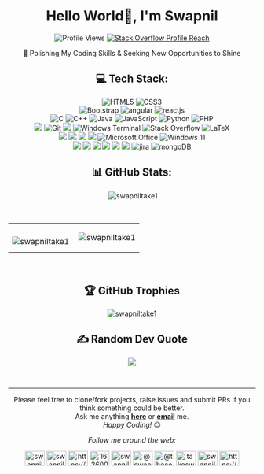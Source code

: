 

<h1 align="center">Hello World👋, I'm Swapnil</h1>


<p align="center">
        <img src="https://komarev.com/ghpvc/?username=swapniltake1" alt="Profile Views" />
        <a href="https://stackoverflow.com/users/16260040/swapnil?tab=profile" target="_blank" >
          <img src="https://img.shields.io/stackexchange/stackoverflow/r/16260040?color=orange&label=StackOverflowProfile&logo=stackoverflow" alt="Stack Overflow Profile Reach" />
        </a>
      </p>


<div align="center">
     <p>   
🌱 Polishing My Coding Skills & Seeking New Opportunities to Shine
     </p>
</div>


<div align="center">
  
  ## 💻 Tech Stack:
  
  ![HTML5](https://img.shields.io/badge/html5-%23E34F26.svg?style=for-the-badge&logo=html5&logoColor=white)
  ![CSS3](https://img.shields.io/badge/css3-%231572B6.svg?style=for-the-badge&logo=css3&logoColor=white)
  <br>
  ![Bootstrap](https://img.shields.io/badge/bootstrap-%23563D7C.svg?style=for-the-badge&logo=bootstrap&logoColor=white)
  ![angular](https://img.shields.io/badge/Angular-DD0031?style=for-the-badge&logo=angular&logoColor=white)
  ![reactjs](https://img.shields.io/badge/React-20232A?style=for-the-badge&logo=react&logoColor=61DAFB)
  <br>
  ![C](https://img.shields.io/badge/c-%2300599C.svg?style=for-the-badge&logo=c&logoColor=white)
  ![C++](https://img.shields.io/badge/c++-%2300599C.svg?style=for-the-badge&logo=c%2B%2B&logoColor=white)
  ![Java](https://img.shields.io/badge/java-%23ED8B00.svg?style=for-the-badge&logo=java&logoColor=white)
  ![JavaScript](https://img.shields.io/badge/javascript-%23323330.svg?style=for-the-badge&logo=javascript&logoColor=%23F7DF1E)
  ![Python](https://img.shields.io/badge/python-3670A0?style=for-the-badge&logo=python&logoColor=ffdd54)
  ![PHP](https://img.shields.io/badge/php-%23777BB4.svg?style=for-the-badge&logo=php&logoColor=white)
  <br>
   <img src="https://img.shields.io/badge/MySQL-005C84?style=for-the-badge&logo=mysql&logoColor=white">
  ![Git](https://img.shields.io/badge/git-%23F05033.svg?style=for-the-badge&logo=git&logoColor=white)
  <img src="https://img.shields.io/badge/NPM-%23000000.svg?style=for-the-badge&logo=npm&logoColor=white" >
  ![Windows Terminal](https://img.shields.io/badge/Windows%20Terminal-%234D4D4D.svg?style=for-the-badge&logo=windows-terminal&logoColor=white)
  ![Stack Overflow](https://img.shields.io/badge/-Stackoverflow-FE7A16?style=for-the-badge&logo=stack-overflow&logoColor=white)
  ![LaTeX](https://img.shields.io/badge/latex-%23008080.svg?style=for-the-badge&logo=latex&logoColor=white)
   <br>
  <img src="https://img.shields.io/badge/GitHub-100000?style=for-the-badge&logo=github&logoColor=white" >
  <img src="https://img.shields.io/badge/Eclipse-FE7A16.svg?style=for-the-badge&logo=Eclipse&logoColor=white" >
  <img src="https://img.shields.io/badge/jupyter-%23FA0F00.svg?style=for-the-badge&logo=jupyter&logoColor=white" >
  <img src="https://img.shields.io/badge/Visual_Studio_Code-0078D4?style=for-the-badge&logo=visual%20studio%20code&logoColor=white" >
  ![Microsoft Office](https://img.shields.io/badge/Microsoft_Office-D83B01?style=for-the-badge&logo=microsoft-office&logoColor=white)
  ![Windows 11](https://img.shields.io/badge/Windows%2011-%230079d5.svg?style=for-the-badge&logo=Windows%2011&logoColor=white)
  <br>
  <img src="https://img.shields.io/badge/Hibernate-59666C?style=for-the-badge&logo=Hibernate&logoColor=white" >
  <img src="https://img.shields.io/badge/Spring-6DB33F?style=for-the-badge&logo=spring&logoColor=white" >
  <img src="https://img.shields.io/badge/Spring_Boot-F2F4F9?style=for-the-badge&logo=spring-boot" >
  <img src="https://img.shields.io/badge/-selenium-%43B02A?style=for-the-badge&logo=selenium&logoColor=white" >
  <img src="https://img.shields.io/badge/-Tymeleaf-%23C5D4E0?style=for-the-badge&logo=Tymeleaf&logoColor=white">
  <img src="https://img.shields.io/badge/-REST%20API-%23007ACC?style=for-the-badge&logo=rest&logoColor=white">
  ![jira](https://img.shields.io/badge/Jira-0052CC?style=for-the-badge&logo=Jira&logoColor=white)
  ![mongoDB](https://img.shields.io/badge/MongoDB-4EA94B?style=for-the-badge&logo=mongodb&logoColor=white)

 
</div>


<div align="center">
  
  
## 📊 GitHub Stats:
  
<p>&nbsp;<img align="center" src="https://github-readme-stats.vercel.app/api?username=swapniltake1&show_icons=true&locale=en" alt="swapniltake1" /></p>

  <br>
  
  <table>
  <tr>
   <td>
     <p><img align="left" src="https://github-readme-stats.vercel.app/api/top-langs?username=swapniltake1&show_icons=true&locale=en&layout=compact" alt="swapniltake1" /></p>
   </td>
   <td>
     <p><img align="center" src="https://github-readme-streak-stats.herokuapp.com/?user=swapniltake1&" alt="swapniltake1" /></p>   
   </td>
 </tr>
</table>
  
  <br>

  
## 🏆 GitHub Trophies
 <a href="https://github.com/ryo-ma/github-profile-trophy"><img src="https://github-profile-trophy.vercel.app/?username=swapniltake1" alt="swapniltake1" /></a> 

## ✍️ Random Dev Quote
![](https://quotes-github-readme.vercel.app/api?type=horizontal)

<br>

---
  
<div align="center">


Please feel free to clone/fork projects, raise issues and submit PRs if you think something could be better. <br> Ask me anything <a href="https://github.com/swapniltake1/issues/new"><b>here</b></a> or <a href="mailto:swapniltake1@outlook.com"><b>email</b></a> me.
 <br>
<i>Happy Coding!</i> 😊

</div>
<i>Follow me around the web:</i><br>

<a href="https://dev.to/swapniltake1" target="blank"><img align="center" src="https://raw.githubusercontent.com/rahuldkjain/github-profile-readme-generator/master/src/images/icons/Social/devto.svg" alt="swapniltake1" height="30" width="40" /></a>
<a href="https://twitter.com/swapniltake01" target="blank"><img align="center" src="https://raw.githubusercontent.com/rahuldkjain/github-profile-readme-generator/master/src/images/icons/Social/twitter.svg" alt="swapniltake01" height="30" width="40" /></a>
<a href="https://linkedin.com/in/https://www.linkedin.com/in/swapniltake1" target="blank"><img align="center" src="https://raw.githubusercontent.com/rahuldkjain/github-profile-readme-generator/master/src/images/icons/Social/linked-in-alt.svg" alt="https://www.linkedin.com/in/swapniltake1" height="30" width="40" /></a>
<a href="https://stackoverflow.com/users/16260040/swapnil" target="blank"><img align="center" src="https://raw.githubusercontent.com/rahuldkjain/github-profile-readme-generator/master/src/images/icons/Social/stack-overflow.svg" alt="16260040/swapnil" height="30" width="40" /></a>
<a href="https://instagram.com/swapniltake_patil" target="blank"><img align="center" src="https://raw.githubusercontent.com/rahuldkjain/github-profile-readme-generator/master/src/images/icons/Social/instagram.svg" alt="swapniltake_patil" height="30" width="40" /></a>
<a href="https://medium.com/@swapniltake1" target="blank"><img align="center" src="https://raw.githubusercontent.com/rahuldkjain/github-profile-readme-generator/master/src/images/icons/Social/medium.svg" alt="@swapniltake1" height="30" width="40" /></a>
<a href="https://www.youtube.com/c/@thecodebreaker" target="blank"><img align="center" src="https://raw.githubusercontent.com/rahuldkjain/github-profile-readme-generator/master/src/images/icons/Social/youtube.svg" alt="@thecodebreaker" height="30" width="40" /></a>
<a href="https://www.hackerrank.com/takeswapnil8" target="blank"><img align="center" src="https://raw.githubusercontent.com/rahuldkjain/github-profile-readme-generator/master/src/images/icons/Social/hackerrank.svg" alt="takeswapnil8" height="30" width="40" /></a>
<a href="https://www.leetcode.com/swapniltake" target="blank"><img align="center" src="https://raw.githubusercontent.com/rahuldkjain/github-profile-readme-generator/master/src/images/icons/Social/leet-code.svg" alt="swapniltake" height="30" width="40" /></a>
<a href="https://auth.geeksforgeeks.org/user/https://auth.geeksforgeeks.org/user/swapniltake1" target="blank"><img align="center" src="https://raw.githubusercontent.com/rahuldkjain/github-profile-readme-generator/master/src/images/icons/Social/geeks-for-geeks.svg" alt="https://auth.geeksforgeeks.org/user/swapniltake1" height="30" width="40" /></a>


</div>






